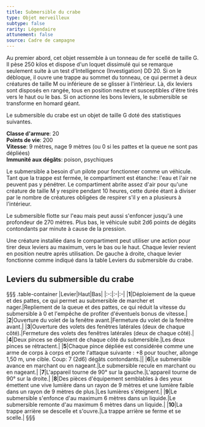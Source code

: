 ```yaml
---
title: Submersible du crabe
type: Objet merveilleux
subtype: false
rarity: Légendaire
attunement: false
source: Cadre de campagne
---
```

Au premier abord, cet objet ressemble à un tonneau de fer scellé de taille G. Il pèse 250 kilos et dispose d'un loquet dissimulé qui se remarque seulement suite à un test d'Intelligence (Investigation) DD 20. Si on le débloque, il ouvre une trappe au sommet du tonneau, ce qui permet à deux créatures de taille M ou inférieure de se glisser à l'intérieur. Là, dix leviers sont disposés en rangée, tous en position neutre et susceptibles d'être tirés vers le haut ou le bas. Si on actionne les bons leviers, le submersible se transforme en homard géant.

Le submersible du crabe est un objet de taille G doté des statistiques suivantes.

**Classe d'armure**: 20  
**Points de vie**: 200  
**Vitesse**: 9 mètres, nage 9 mètres (ou 0 si les pattes et la queue ne sont pas dépliées)  
**Immunité aux dégâts**: poison, psychiques

Le submersible a besoin d'un pilote pour fonctionner comme un véhicule. Tant que la trappe est fermée, le compartiment est étanche: l'eau et l'air ne peuvent pas y pénétrer. Le compartiment abrite assez d'air pour qu'une créature de taille M y respire pendant 10 heures, cette durée étant à diviser par le nombre de créatures obligées de respirer s'il y en a plusieurs à l'intérieur.

Le submersible flotte sur l'eau mais peut aussi s'enfoncer jusqu'à une profondeur de 270 mètres. Plus bas, le véhicule subit 2d6 points de dégâts contondants par minute à cause de la pression.

Une créature installée dans le compartiment peut utiliser une action pour tirer deux leviers au maximum, vers le bas ou le haut. Chaque levier revient en position neutre après utilisation. De gauche à droite, chaque levier fonctionne comme indiqué dans la table Leviers du submersible du crabe.

## Leviers du submersible du crabe
§§§ .table-container
|Levier|Haut|Bas|
|:-:|:-|:-|
|**1**|Déploiement de la queue et des pattes, ce qui permet au submersible de marcher et nager.|Repliement de la queue et des pattes, ce qui réduit la vitesse du submersible à 0 et l'empêche de profiter d'éventuels bonus de vitesse.|
|**2**|Ouverture du volet de la fenêtre avant.|Fermeture du volet de la fenêtre avant.|
|**3**|Ouverture des volets des fenêtres latérales (deux de chaque côté).|Fermeture des volets des fenêtres latérales (deux de chaque côté).|
|**4**|Deux pinces se déploient de chaque côté du submersible.|Les deux pinces se rétractent.|
|**5**|Chaque pince dépliée est considérée comme une arme de corps à corps et porte l'attaque suivante : +8 pour toucher, allonge 1,50 m, une cible. Coup: 7 (2d6) dégâts contondants.||
|**6**|Le submersible avance en marchant ou en nageant.|Le submersible recule en marchant ou en nageant.|
|**7**|L'appareil tourne de 90° sur la gauche.|L'appareil tourne de 90° sur la droite.|
|**8**|Des pièces d'équipement semblables à des yeux émettent une vive lumière dans un rayon de 9 mètres et une lumière faible dans un rayon de 9 mètres de plus.|Les lumières s'éteignent.|
|**9**|Le submersible s'enfonce d'au maximum 6 mètres dans un liquide.|Le submersible remonte d'au maximum 6 mètres dans un liquide.|
|**10**|La trappe arrière se descelle et s'ouvre.|La trappe arrière se ferme et se scelle.|
§§§
